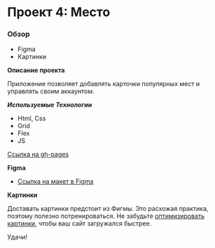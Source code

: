 # Проект 4: Место

### Обзор

* Figma
* Картинки

**Описание проекта**

Приложение позволяет добавлять карточки популярных мест и управлять своим аккаунтом.

***Используемые Технологии***

* Html, Css
* Grid
* Flex
* JS

[Ссылка на gh-pages](https://trixpk.github.io/mesto/)


**Figma**

* [Ссылка на макет в Figma](https://www.figma.com/file/StZjf8HnoeLdiXS7dYrLAh/JavaScript.-Sprint-4)

**Картинки**

Доставать картинки предстоит из Фигмы. Это расхожая практика, поэтому полезно потренироваться.
Не забудьте [оптимизировать картинки](https://tinypng.com/), чтобы ваш сайт загружался быстрее.

Удачи!
